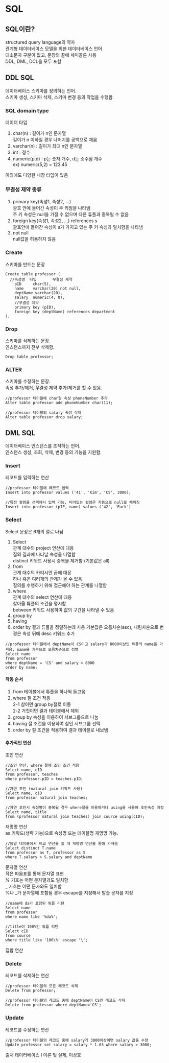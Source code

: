 # SQL
## SQL이란?
structured query language의 약자  
관계형 데이터베이스 모델을 위한 데이터베이스 언어  
대소문자 구분이 없고, 문장의 끝에 세미콜론 사용  
DDL, DML, DCL을 모두 포함  

## DDL SQL
데이터베이스 스키마를 정의하는 언어.  
스키마 생성, 스키마 삭제, 스키마 변경 등의 작업을 수행함.  

### SQL domain type
데이터 타입  
1. char(n) : 길이가 n인 문자열  
   길이가 n 이하일 경우 나머지를 공백으로 채움  
2. varchar(n) : 길이가 최대 n인 문자열
3. int : 정수
4. numeric(p,d) : p는 숫자 개수, d는 소수점 개수  
   ex) numeric(5,2) = 123.45   

이외에도 다양한 내장 타입이 있음  

### 무결성 제약 종류
1. primary key(속성1, 속성2, ...)  
   괄호 안에 들어간 속성이 주 키임을 나타냄  
   주 키 속성은 null을 가질 수 없으며 다른 튜플과 중복될 수 없음  
2. foreign key(속성1, 속성2, ...) references s  
   괄호안에 들어간 속성이 s가 가지고 있는 주 키 속성과 일치함을 나타냄  
3. not null  
   null값을 허용하지 않음  


### Create
스키마를 만드는 문장
```
Create table professor (
  //속성명  타입       무결성 제약
    pID     char(5),
    name    varchar(20) not null,
    deptName varchar(20),
    salary  numeric(4, 0),
    //무결성 제약
    primary key (pID),
    foreign key (deptName) references department
);
```


### Drop
스키마를 삭제하는 문장.  
인스턴스까지 전부 삭제함.  
```
Drop table professor;
```

### ALTER
스키마를 수정하는 문장.  
속성 추가/제거, 무결성 제약 추가/제거를 할 수 있음.  
```
//professor 테이블에 char형 속성 phoneNumber 추가  
Alter table professor add phoneNumber char(11);

//professor 테이블의 salary 속성 삭제
Alter table professor drop salary;
```

## DML SQL
데이터베이스 인스턴스를 조작하는 언어.  
인스턴스 생성, 조회, 삭제, 변경 등의 기능을 지원함.  

### Insert
레코드를 입력하는 연산
```
//professor 테이블에 레코드 입력
Insert into professor values ('41', 'Kim', 'CS', 3000);

//특정 컬럼을 선택에서 입력 가능, 비어있는 컬럼은 자동으로 null로 채워짐
Insert into professor (pIP, name) values ('42', 'Park')
```

### Select
Select 문장은 6개의 절로 나뉨  
1. Select  
   관계 대수의 project 연산에 대응  
   질의 결과에 나타날 속성을 나열함  
   distinct 키워드 사용시 중복을 제거함 (기본값은 all)  
2. from  
   관계 대수의 카티시안 곱에 대응  
   하나 혹은 여러개의 관계가 올 수 있음  
   질의를 수행하기 위해 접근해야 하는 관계를 나열함
3. where  
   관계 대수의 select 연산에 대응  
   찾아올 튜플의 조건을 명시함  
   between 키워드 사용하여 값의 구간을 나타낼 수 있음
4. group by
5. having
6. order by
   결과 튜플을 정렬하는데 사용
   기본값은 오름차순(asc), 내림차순으로 변경은 속성 뒤에 desc 키워드 추가  
   

```
//professor 테이블에서 deptName이 CS이고 salary가 8000이상인 튜플의 name을 가져옴, name을 기준으로 오름차순으로 정렬
Select name
from professor
where deptName = 'CS' and salary > 8000
order by name;
```

#### 작동 순서 
1. from 테이블에서 튜플을 하나씩 들고옴
2. where 절 조건 적용  
   2-1 참이면 group by절로 이동  
   2-2 거짓이면 결과 테이블에서 제외  
3. group by 속성을 이용하여 서브그룹으로 나눔
4. having 절 조건을 이용하여 참인 서브그룹 선택
5. order by 절 조건을 적용하여 결과 테이블로 내보냄


#### 추가적인 연산

조인 연산
```
//조인 연산, where 절에 조인 조건 적용
Select name, cID
from professor, teaches
where professor.pID = teaches.pID;

//자연 조인 (natural join 키워드 사용)
Select name, cID
from professor natural join teaches;

//자연 조인시 속성명이 중복될 경우 where절을 이용하거나 using을 사용해 조인속성 지정
Select name, title
from (professor natural join teaches) join cource using(cID);
```

재명명 연산  
as 키워드(생략 가능)으로 속성명 또는 테이블명 재명명 가능.  
```
//동일 테이블에서 비교 연산을 할 때 재명명 연산을 통해 가져옴
Select distinct T.name
from professor as T, professor as S
where T.salary > S.salary and deptName
```

문자열 연산  
작은 따옴표를 통해 문자열 표현  
% 기호는 어떤 문자열과도 일치함  
_ 기호는 어떤 문자와도 일치함  
%나 _가 문자열에 포함될 경우 escape를 지정해서 탈출 문자를 지정
```
//name에 da가 포함된 튜플 리턴
Select name
from professor
where name like '%da%';

//title이 100%인 튜플 리턴
Select cID
from cource
where title like '100\%' escape '\';
```

집합 연산



   

### Delete
레코드를 삭제하는 연산
```
//professor 테이블의 모든 레코드 삭제
Delete from professor;

//professor 테이블의 레코드 중에 deptName이 CS인 레코드 삭제
Delete from professor where deptName='CS';
```

### Update
레코드를 수정하는 연산
```
//professor 테이블의 레코드 중에 salary가 3000이상이면 salary 값을 수정
Update professor set salary = salary * 1.03 where salary > 3000;
```

출처 데이터베이스 I 이론 및 실제, 이상호